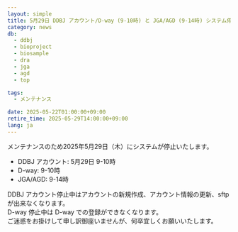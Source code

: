 ```yaml
---
layout: simple
title: 5月29日 DDBJ アカウント/D-way (9-10時) と JGA/AGD (9-14時) システム停止
category: news
db:
  - ddbj
  - bioproject
  - biosample
  - dra
  - jga
  - agd
  - top

tags:
  - メンテナンス

date: 2025-05-22T01:00:00+09:00
retire_time: 2025-05-29T14:00:00+09:00
lang: ja
---
```


メンテナンスのため2025年5月29日（木）にシステムが停止いたします。

* DDBJ アカウント: 5月29日 9-10時
* D-way: 9-10時
* JGA/AGD: 9-14時

DDBJ アカウント停止中はアカウントの新規作成、アカウント情報の更新、sftp が出来なくなります。  
D-way 停止中は D-way での登録ができなくなります。  
ご迷惑をお掛けして申し訳御座いませんが、何卒宜しくお願いいたします。


